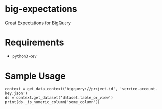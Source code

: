 # big-expectations
Great Expectations for BigQuery

# Requirements
- `python3-dev`

# Sample Usage

```
context = get_data_context('bigquery://project-id', 'service-account-key.json')
ds = context.get_dataset('dataset.table_or_view')
print(ds._is_numeric_column('some_column'))
```
